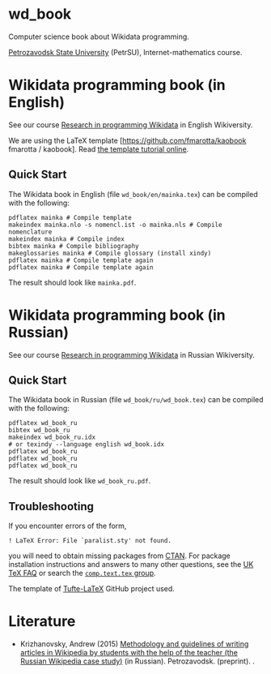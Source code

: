 wd_book
=============

Computer science book about Wikidata programming.

[Petrozavodsk State University](https://en.wikipedia.org/wiki/Petrozavodsk_State_University) (PetrSU), Internet-mathematics course.


# Wikidata programming book (in English)

See our course [Research in programming Wikidata](https://en.wikiversity.org/wiki/Research_in_programming_Wikidata) in English Wikiversity.

We are using the LaTeX template [https://github.com/fmarotta/kaobook fmarotta / kaobook].
Read [the template tutorial online](https://github.com/fmarotta/kaobook/blob/master/examples/documentation/main_with_bibtex.pdf).

## Quick Start

The Wikidata book in English (file `wd_book/en/mainka.tex`) can be compiled with the following:

    pdflatex mainka # Compile template
    makeindex mainka.nlo -s nomencl.ist -o mainka.nls # Compile nomenclature
    makeindex mainka # Compile index
    bibtex mainka # Compile bibliography
    makeglossaries mainka # Compile glossary (install xindy)
    pdflatex mainka # Compile template again
    pdflatex mainka # Compile template again

The result should look like `mainka.pdf`.

# Wikidata programming book (in Russian)

See our course [Research in programming Wikidata](https://ru.wikiversity.org/wiki/Программирование_Викиданных) in Russian Wikiversity.

## Quick Start

The Wikidata book in Russian (file `wd_book/ru/wd_book.tex`) can be compiled with the following:

    pdflatex wd_book_ru
    bibtex wd_book_ru
    makeindex wd_book_ru.idx
    # or texindy --language english wd_book.idx
    pdflatex wd_book_ru
    pdflatex wd_book_ru
    pdflatex wd_book_ru

The result should look like `wd_book_ru.pdf`.

## Troubleshooting

If you encounter errors of the form,

    ! LaTeX Error: File `paralist.sty' not found.

you will need to obtain missing packages from [CTAN](http://ctan.org).
For package installation instructions and answers to many other
questions, see the [UK TeX FAQ](http://www.tex.ac.uk/faq/) or search the [`comp.text.tex` group](http://groups.google.com/group/comp.text.tex).

The template of [Tufte-LaTeX](https://github.com/Tufte-LaTeX/tufte-latex) GitHub project used.

# Literature

   * Krizhanovsky, Andrew (2015) [Methodology and guidelines of writing articles in Wikipedia by students with the help of the teacher (the Russian Wikipedia case study)](http://nauchkor.ru/pubs/rabota-v-viki-srede-na-primere-russkoy-vikipedii-5690f7f35f1be74d9400018e) (in Russian). Petrozavodsk. (preprint). 
.
